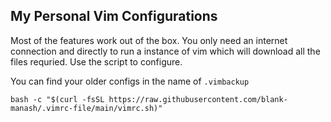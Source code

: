 ## My Personal Vim Configurations

Most of the features work out of the box.
You only need an internet connection and directly to run a instance of vim which will download all the files requried.
Use the script to configure.

You can find your older configs in the name of `.vimbackup`

```
bash -c "$(curl -fsSL https://raw.githubusercontent.com/blank-manash/.vimrc-file/main/vimrc.sh)"
```
